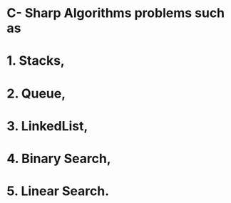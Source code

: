 # C- Sharp Algorithms problems such as 

# 1. Stacks, 
# 2. Queue,
# 3. LinkedList,
# 4. Binary Search,
# 5. Linear Search.
